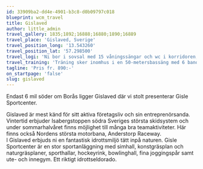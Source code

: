 ```yaml
---
id: 33909ba2-dd4e-4901-b3c8-d0b09797c018
blueprint: wcm_travel
title: Gislaved
author: little_admin
travel_gallery: 1835;1892;16888;16880;1890;16889
travel_place: 'Gislaved, Sverige'
travel_position_long: '13.543260'
travel_position_lat: '57.298500'
travel_logi: 'Ni bor i sovsal med 15 våningssängar och wc i korridoren, alternativt i fyrbäddsstugor inkl. wc/dusch. Samtliga måltider serveras på Sportcentrets restaurang.'
travel_training: 'Träning sker inomhus i en 50-metersbassäng med 6 banor. Gym finns mot tillägg.'
tagline: 'Pris fr. 890:-'
on_startpage: 'false'
slug: gislaved
---
```

<p>Endast 6 mil söder om Borås ligger Gislaved där vi stolt presenterar Gisle Sportcenter.</p>
<p>Gislaved är mest känd för sitt aktiva företagsliv och sin entreprenörsanda. Vintertid erbjuder Isabergstoppen södra Sveriges största skidsystem och under sommarhalvåret finns möjlighet till många bra teamaktiviteter. Här finns också Nordens största motorbana, Anderstorp Raceway.<br />
I Gislaved erbjuds ni en fantastisk idrottsmiljö tätt inpå naturen. Gisle Sportcenter är en stor sportanläggning med simhall, konstgräsplan och naturgräsplaner, sporthallar, hockeyrink, bowlinghall, fina joggingspår samt ute- och innegym. Ett riktigt idrottseldorado.</p>
